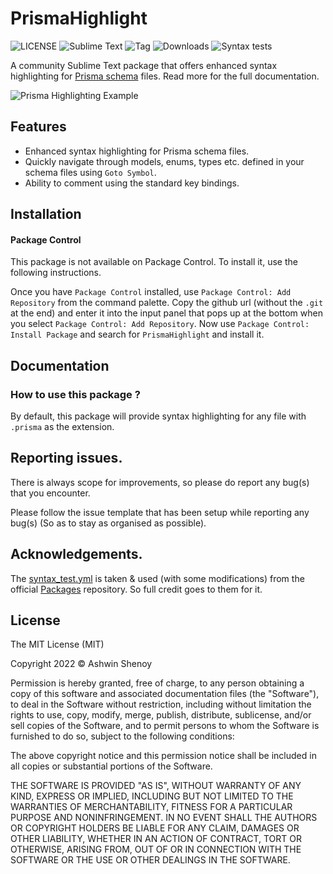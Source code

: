# PrismaHighlight

![LICENSE](https://img.shields.io/badge/LICENSE-MIT-green?style=for-the-badge) ![Sublime Text](https://img.shields.io/badge/ST-Build%204126+-orange?style=for-the-badge&logo=sublime-text) ![Tag](https://img.shields.io/github/v/tag/Sublime-Instincts/PrismaHighlight?style=for-the-badge&logo=github&sort=semver) ![Downloads](https://img.shields.io/packagecontrol/dt/Prisma?style=for-the-badge)
![Syntax tests](https://img.shields.io/github/workflow/status/Sublime-Instincts/PrismaHighlight/syntax_test?color=green&label=Syntax%20Tests&logo=github&logoColor=white&style=for-the-badge)

A community Sublime Text package that offers enhanced syntax highlighting for [Prisma schema](https://www.prisma.io/docs/concepts/components/prisma-schema) files. Read more for the full documentation.

![Prisma Highlighting Example](./images/prisma_highlighting_example.png)

## Features

- Enhanced syntax highlighting for Prisma schema files.
- Quickly navigate through models, enums, types etc. defined in your schema files using `Goto Symbol`.
- Ability to comment using the standard key bindings.

## Installation

#### Package Control
This package is not available on Package Control. To install it, use the following instructions.

Once you have `Package Control` installed, use `Package Control: Add Repository` from the command palette. Copy the github url (without the `.git` at the end) and enter it into the input panel that pops up at the bottom when you select `Package Control: Add Repository`. Now use `Package Control: Install Package` and search for `PrismaHighlight` and install it.

## Documentation

### How to use this package ?

By default, this package will provide syntax highlighting for any file with `.prisma` as the extension.

## Reporting issues.

There is always scope for improvements, so please do report any bug(s) that you encounter.

Please follow the issue template that has been setup while reporting any bug(s) (So as to stay as organised as possible).

## Acknowledgements.

The [syntax_test.yml](https://github.com/Sublime-Instincts/PrismaHighlight/blob/master/.github/workflows/syntax_test.yml) is taken & used (with some modifications) from the official [Packages](https://github.com/sublimehq/Packages) repository. So full credit goes to them for it.

## License
The MIT License (MIT)

Copyright 2022 &copy; Ashwin Shenoy

Permission is hereby granted, free of charge, to any person obtaining a copy of this software and associated documentation files (the "Software"), to deal in the Software without restriction, including without limitation the rights to use, copy, modify, merge, publish, distribute, sublicense, and/or sell copies of the Software, and to permit persons to whom the Software is furnished to do so, subject to the following conditions:

The above copyright notice and this permission notice shall be included in all copies or substantial portions of the Software.

THE SOFTWARE IS PROVIDED "AS IS", WITHOUT WARRANTY OF ANY KIND, EXPRESS OR IMPLIED, INCLUDING BUT NOT LIMITED TO THE WARRANTIES OF MERCHANTABILITY, FITNESS FOR A PARTICULAR PURPOSE AND NONINFRINGEMENT. IN NO EVENT SHALL THE AUTHORS OR COPYRIGHT HOLDERS BE LIABLE FOR ANY CLAIM, DAMAGES OR OTHER LIABILITY, WHETHER IN AN ACTION OF CONTRACT, TORT OR OTHERWISE, ARISING FROM, OUT OF OR IN CONNECTION WITH THE SOFTWARE OR THE USE OR OTHER DEALINGS IN THE SOFTWARE.
